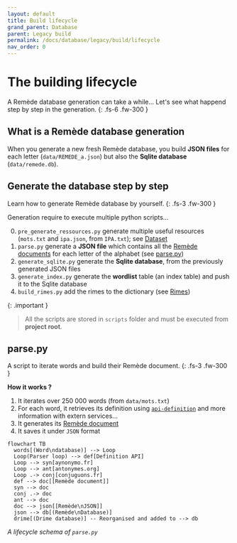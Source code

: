 ```yaml
---
layout: default
title: Build lifecycle
grand_parent: Database
parent: Legacy build
permalink: /docs/database/legacy/build/lifecycle
nav_order: 0
---
```


# The building lifecycle
A Remède database generation can take a while... Let's see what happend step by step in the generation. 
{: .fs-6 .fw-300 }

## What is a Remède database generation

When you generate a new fresh Remède database, you build **JSON files** for each letter (`data/REMEDE_a.json`) but also
the **Sqlite database** (`data/remede.db`).

## Generate the database step by step
Learn how to generate Remède database by yourself.
{: .fs-3 .fw-300 }

Generation require to execute multiple python scripts...

0. `pre_generate_ressources.py` generate multiple useful resources (`mots.txt` and `ipa.json`, from `IPA.txt`); see [Dataset](https://docs.remede.camarm.fr/docs/database/dataset)
1. `parse.py` generate a **JSON file** which contains all the [Remède documents](https://docs.remede.camarm.fr/docs/database/schema) for each letter of the alphabet (see [parse.py](#parsepy))
2. `generate_sqlite.py` generate the **Sqlite database**, from the previously generated JSON files
3. `generate_index.py` generate the **wordlist** table (an index table) and push it to the Sqlite database
4. `build_rimes.py` add the rimes to the dictionary (see [Rimes](https://docs.remede.camarm.fr/docs/database/rimes))


{: .important }
> All the scripts are stored in `scripts` folder and must be executed from **project root**. 


## parse.py
A script to iterate words and build their Remède document.
{: .fs-3 .fw-300 }

**How it works ?**
1. It iterates over 250 000 words (from `data/mots.txt`)
2. For each word, it retrieves its definition using [`api-definition`](#api-définition) and more information with extern services...
3. It generates its [Remède document](https://docs.remede.camarm.fr/docs/database/schema)
4. It saves it under `JSON` format

```mermaid
flowchart TB
  words[(Word\ndatabase)] --> Loop
  Loop(Parser loop) --> def[Definition API]
  Loop --> syn[aynonymo.fr]
  Loop --> ant[antonymes.org]
  Loop .-> conj[conjuguons.fr]
  def --> doc[[Remède document]]
  syn --> doc
  conj .-> doc
  ant --> doc
  doc --> json[[Remède\nJSON]]
  json --> db[(Remède\nDatabase)]
  drime[(Drime database)] -- Reorganised and added to --> db
```
_A lifecycle schema of `parse.py`_
